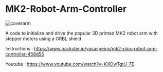 # MK2-Robot-Arm-Controller

![coverarm](https://user-images.githubusercontent.com/20635670/51743225-0029e280-20c2-11e9-8cf9-a212301acbe5.jpg)

A code to initialize and drive the popular 3D printed MK2 robot arm with stepper motors using a GRBL shield. 

Instructions : https://www.hackster.io/yasaspeiris/mk2-plus-robot-arm-controller-458d55


Youtube : https://www.youtube.com/watch?v=KXDwTgtU-7E
